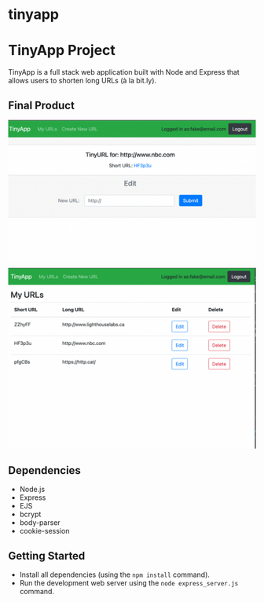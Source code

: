 # tinyapp

# TinyApp Project

TinyApp is a full stack web application built with Node and Express that allows users to shorten long URLs (à la bit.ly).

## Final Product

!["URLs page"](https://github.com/CBBell99/tinyapp/blob/main/docs/tinyapp-link-and-edit-page.png)

!["Link and edit page"](https://github.com/CBBell99/tinyapp/blob/main/docs/tinyapp-urls-page.png)

## Dependencies

- Node.js
- Express
- EJS
- bcrypt
- body-parser
- cookie-session

## Getting Started

- Install all dependencies (using the `npm install` command).
- Run the development web server using the `node express_server.js` command.

